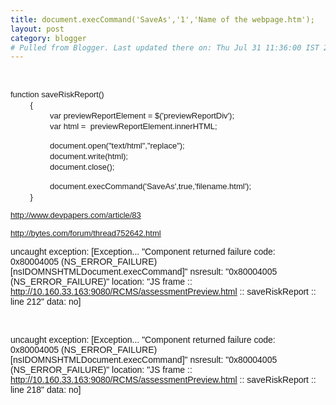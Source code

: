 ```yaml
---
title: document.execCommand('SaveAs','1','Name of the webpage.htm');
layout: post
category: blogger
# Pulled from Blogger. Last updated there on: Thu Jul 31 11:36:00 IST 2008
---
```

<BR>  <P><FONT SIZE=2 FACE="Arial">function saveRiskReport()</FONT> <BR>&nbsp;&nbsp;&nbsp;&nbsp;&nbsp;&nbsp;&nbsp; <FONT SIZE=2 FACE="Arial">{</FONT> <BR>&nbsp;&nbsp;&nbsp;&nbsp;&nbsp;&nbsp;&nbsp; &nbsp;&nbsp;&nbsp;&nbsp;&nbsp;&nbsp;&nbsp; <FONT SIZE=2 FACE="Arial">var previewReportElement = $('previewReportDiv');</FONT> <BR>&nbsp;&nbsp;&nbsp;&nbsp;&nbsp;&nbsp;&nbsp; &nbsp;&nbsp;&nbsp;&nbsp;&nbsp;&nbsp;&nbsp; <FONT SIZE=2 FACE="Arial">var html =&nbsp; previewReportElement.innerHTML;</FONT> </P>  <P>&nbsp;&nbsp;&nbsp;&nbsp;&nbsp;&nbsp;&nbsp; &nbsp;&nbsp;&nbsp;&nbsp;&nbsp;&nbsp;&nbsp; <FONT SIZE=2 FACE="Arial">document.open(&quot;text/html&quot;,&quot;replace&quot;);</FONT> <BR>&nbsp;&nbsp;&nbsp;&nbsp;&nbsp;&nbsp;&nbsp; &nbsp;&nbsp;&nbsp;&nbsp;&nbsp;&nbsp;&nbsp; <FONT SIZE=2 FACE="Arial">document.write(html);</FONT> <BR>&nbsp;&nbsp;&nbsp;&nbsp;&nbsp;&nbsp;&nbsp; &nbsp;&nbsp;&nbsp;&nbsp;&nbsp;&nbsp;&nbsp; <FONT SIZE=2 FACE="Arial">document.close();</FONT> </P>  <P>&nbsp;&nbsp;&nbsp;&nbsp;&nbsp;&nbsp;&nbsp; &nbsp;&nbsp;&nbsp;&nbsp;&nbsp;&nbsp;&nbsp; <FONT SIZE=2 FACE="Arial">document.execCommand('SaveAs',true,'filename.html');</FONT> <BR>&nbsp;&nbsp;&nbsp;&nbsp;&nbsp;&nbsp;&nbsp; <FONT SIZE=2 FACE="Arial">}</FONT> </P>  <P><A HREF="http://www.devpapers.com/article/83"><U><FONT COLOR="#0000FF" SIZE=2 FACE="Arial">http://www.devpapers.com/article/83</FONT></U></A> </P>  <P><A HREF="http://bytes.com/forum/thread752642.html"><U><FONT COLOR="#0000FF" SIZE=2 FACE="Arial">http://bytes.com/forum/thread752642.html</FONT></U></A> </P>  <P><FONT FACE="Arial">uncaught exception: [Exception... &quot;Component returned failure code: 0x80004005 (NS_ERROR_FAILURE) [nsIDOMNSHTMLDocument.execCommand]&quot; nsresult: &quot;0x80004005 (NS_ERROR_FAILURE)&quot; location: &quot;JS frame :: </FONT><A HREF="http://10.160.33.163:9080/RCMS/assessmentPreview.html"><U><FONT COLOR="#0000FF" FACE="Arial">http://10.160.33.163:9080/RCMS/assessmentPreview.html</FONT></U></A><FONT FACE="Arial"> :: saveRiskReport :: line 212&quot; data: no] </FONT></P> <BR>  <P><FONT FACE="Arial">uncaught exception: [Exception... &quot;Component returned failure code: 0x80004005 (NS_ERROR_FAILURE) [nsIDOMNSHTMLDocument.execCommand]&quot; nsresult: &quot;0x80004005 (NS_ERROR_FAILURE)&quot; location: &quot;JS frame :: </FONT><A HREF="http://10.160.33.163:9080/RCMS/assessmentPreview.html"><U><FONT COLOR="#0000FF" FACE="Arial">http://10.160.33.163:9080/RCMS/assessmentPreview.html</FONT></U></A><FONT FACE="Arial"> :: saveRiskReport :: line 218&quot; data: no] </FONT></P>  
